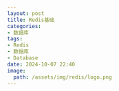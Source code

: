 ```yaml
---
layout: post
title: Redis基础
categories:
- 数据库
tags:
- Redis
- 数据库
- Database
date: 2024-10-07 22:40
image:
  path: /assets/img/redis/logo.png
---
```

